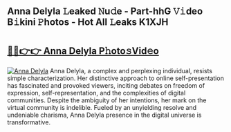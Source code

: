 ## Anna Delyla 𝙻eaked 𝙽u𝚍e - Part-hhG 𝚅𝚒deo B𝚒kini 𝙿hotos - Hot All 𝙻eaks K1XJH

# <h2><a href="http://ld78svw.urlbe.top/?page=Anna+Delyla">🔗🔗👉👉 Anna Delyla P𝚑oto𝚜Vid𝚎o</a></h2>

[![Anna Delyla](https://i.imgur.com/eBuTRDB.gif)](http://ld78svw.urlbe.top/?page=Anna+Delyla)
Anna Delyla, a complex and perplexing individual, resists simple characterization. Her distinctive approach to online self-presentation has fascinated and provoked viewers, inciting debates on freedom of expression, self-representation, and the complexities of digital communities. Despite the ambiguity of her intentions, her mark on the virtual community is indelible. Fueled by an unyielding resolve and undeniable charisma, Anna Delyla presence in the digital universe is transformative.
